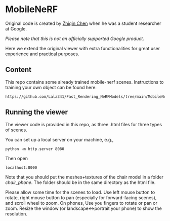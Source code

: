 # MobileNeRF

Original code is created by [Zhiqin Chen](https://czq142857.github.io/) when he was a student researcher at Google.

*Please note that this is not an officially supported Google product.*

Here we extend the original viewer with extra functionalities for great user experience and practical purposes.


## Content
This repo contains some already trained mobile-nerf scenes. Instructions to training your own object can be found here:

```
https://github.com/Lala341/Fast_Rendering_NeRFModels/tree/main/MobileNeRF
```


## Running the viewer

The viewer code is provided in this repo, as three .html files for three types of scenes.

You can set up a local server on your machine, e.g.,
```
python -m http.server 8080
```
Then open
```
localhost:8000
```
Note that you should put the meshes+textures of the chair model in a folder *chair_phone*. The folder should be in the same directory as the html file.

Please allow some time for the scenes to load. Use left mouse button to rotate, right mouse button to pan (especially for forward-facing scenes), and scroll wheel to zoom. On phones, Use you fingers to rotate or pan or zoom. Resize the window (or landscape<->portrait your phone) to show the resolution.